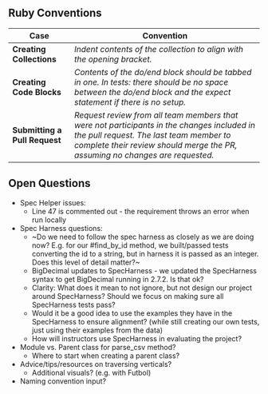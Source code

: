 ## Ruby Conventions

Case | Convention
--- | ---
**Creating Collections** | _Indent contents of the collection to align with the opening bracket._
**Creating Code Blocks** | _Contents of the do/end block should be tabbed in one. In tests: there should be no space between the do/end block and the expect statement if there is no setup._
**Submitting a Pull Request** | _Request review from all team members that were not participants in the changes included in the pull request. The last team member to complete their review should merge the PR, assuming no changes are requested._

## Open Questions
* Spec Helper issues:
   * Line 47 is commented out - the requirement throws an error when run locally
* Spec Harness questions:
   * ~Do we need to follow the spec harness as closely as we are doing now? E.g. for our #find_by_id method, we built/passed tests converting the id to a string, but in harness it is passed as an integer. Does this level of detail matter?~
   * BigDecimal updates to SpecHarness - we updated the SpecHarness syntax to get BigDecimal running in 2.7.2. Is that ok?
   * Clarity: What does it mean to not ignore, but not design our project around SpecHarness? Should we focus on making sure all SpecHarness tests pass?
   * Would it be a good idea to use the examples they have in the SpecHarness to ensure alignment? (while still creating our own tests, just using their examples from the data)
   * How will instructors use SpecHarness in evaluating the project?
* Module vs. Parent class for parse_csv method? 
   * Where to start when creating a parent class?
* Advice/tips/resources on traversing verticals?
   * Additional visuals? (e.g. with Futbol)
* Naming convention input?   
